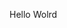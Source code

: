 Hello Wolrd















































































































































































































































































































































































































































































































































































































































































































































































































































































































































































































































































































































































































































































































